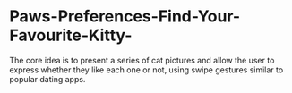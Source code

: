 # Paws-Preferences-Find-Your-Favourite-Kitty-
The core idea is to present a series of cat pictures and allow the user to express  whether they like each one or not, using swipe gestures similar to popular dating  apps. 
